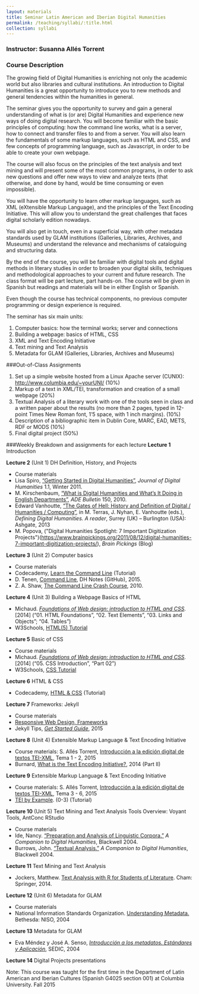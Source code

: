 ```yaml
---
layout: materials
title: Seminar Latin American and Iberian Digital Humanities
permalink: /teaching/syllabi/:title.html
collection: syllabi
---
```


### Instructor: Susanna Allés Torrent

### Course Description

The growing field of Digital Humanities is enriching not only the academic world but also libraries and cultural institutions. An introduction to Digital Humanities is a great opportunity to introduce you to new methods and general tendencies within the humanities in general. 

The seminar gives you the opportunity to survey and gain a general understanding of what is (or are) Digital Humanities and experience new ways of doing digital research. You will become familiar with the basic principles of computing: how the command line works, what is a server, how to connect and transfer files to and from a server. You will also learn the fundamentals of some markup languages, such as HTML and CSS, and few concepts of programming language, such as Javascript, in order to be able to create your own webpage. 

The course will also focus on the principles of the text analysis and text mining and will present some of the most common programs, in order to ask new questions and offer new ways to view and analyze texts (that otherwise, and done by hand, would be time consuming or even impossible).

You will have the opportunity to learn other markup languages, such as XML (eXtensible Markup Language), and the principles of the Text Encoding Initiative. This will allow you to understand the great challenges that faces digital scholarly edition nowadays. 

You will also get in touch, even in a superficial way, with other metadata standards used by GLAM institutions (Galleries, Libraries, Archives, and Museums) and understand the relevance and mechanisms of cataloguing and structuring data.

By the end of the course, you will be familiar with digital tools and digital methods in literary studies in order to broaden your digital skills, techniques and methodological approaches to your current and future research. The class format will be part lecture, part hands-on. The course will be given in Spanish but readings and materials will be in either English or Spanish.

Even though the course has technical components, no previous computer programming or design experience is required. 

The seminar has six main units: 

1. Computer basics: how the terminal works; server and connections
2. Building a webpage: basics of HTML, CSS
3. XML and Text Encoding Initiative
4. Text mining and Text Analysis 
5. Metadata for GLAM (Galleries, Libraries, Archives and Museums)

###Out-of-Class Assignments
1. Set up a simple website hosted from a Linux Apache server (CUNIX): http://www.columbia.edu/~yourUNI/ (10%)
2. Markup of a text in XML/TEI, transformation and creation of a small webpage (20%)
3. Textual Analysis of a literary work with one of the tools seen in class and a written paper about the results (no more than 2 pages, typed in 12-point Times New Roman font, 1’5 space, with 1 inch margins). (10%)
4. Description of a bibliographic item in Dublin Core, MARC, EAD, METS, RDF or MODS (10%)
4. Final digital project (50%)

###Weekly Breakdown and assignments for each lecture
**Lecture 1** Introduction

**Lecture 2** (Unit 1) DH Definition, History, and Projects
>
- Course materials
- Lisa Spiro, [“Getting Started in Digital Humanities”](http://journalofdigitalhumanities.org/1-1/getting-started-in-digital-humanities-by-lisa-spiro/), *Journal of Digital Humanities* 1.1, Winter 2011. 
- M. Kirschenbaum, [“What is Digital Humanities and What’s It Doing in English Departments”](https://mkirschenbaum.files.wordpress.com/2011/01/kirschenbaum_ade150.pdf), *ADE Bulletin* 150, 2010.
- Edward Vanhoutte, [“The Gates of Hell: History and Definition of Digital / Humanities / Computing”](http://blogs.ucl.ac.uk/definingdh/files/2013/10/Chapter-6_EV.pdf), in M. Terras, J. Nyhan, E. Vanhoutte (eds.), *Defining Digital Humanities. A reader*, Surrey (UK) – Burlington (USA): Ashgate, 2013
- M. Popova, ("Digital Humanities Spotlight: 7 Important Digitization Projects")(https://www.brainpickings.org/2011/08/12/digital-humanities-7-important-digitization-projects/), *Brain Pickings* (Blog)

**Lecture 3** (Unit 2) Computer basics
> 
- Course materials
- Codecademy, [Learn the Command Line](https://www.codecademy.com/learn/learn-the-command-line) (Tutorial)
- D. Tenen, [Command Line](https://github.com/xpmethod/dhnotes/blob/master/command-line/000-cli.md), DH Notes (GitHub), 2015. 
- Z. A. Shaw, [The Command Line Crash Course](http://cli.learncodethehardway.org/book/), 2010. 

**Lecture 4** (Unit 3) Building a Webpage
Basics of HTML
>
- Michaud. *[Foundations of Web design: introduction to HTML and CSS](http://proquest.safaribooksonline.com.ezproxy.cul.columbia.edu/9780133408270)*. [2014] (“01. HTML Foundations”, “02. Text Elements”, “03. Links and Objects”; “04. Tables”)
- W3Schools, [HTML(5) Tutorial](http://www.w3schools.com/html/default.asp)

**Lecture 5**
Basic of CSS
>
- Course materials
- Michaud. [*Foundations of Web design: introduction to HTML and CSS*](http://proquest.safaribooksonline.com.ezproxy.cul.columbia.edu/9780133408270). [2014] (“05. CSS Introduction”, “Part 02”)
- W3Schools, [CSS Tutorial](http://www.w3schools.com/css/default.asp)

**Lecture 6**
HTML & CSS
- Codecademy, [HTML & CSS](https://www.codecademy.com/es/tracks/html-css-traduccion-al-espanol-america-latina-clone) (Tutorial)

**Lecture 7** 
Frameworks: Jekyll 
> 
- Course materials
- [Responsive Web Design, Frameworks](http://www.w3schools.com/css/css_rwd_frameworks.asp)
- Jekyll Tips, [*Get Started Guide*](http://jekyll.tips/), 2015

**Lecture 8** (Unit 4) Extensible Markup Language & Text Encoding Initiative
>
- Course materials: S. Allés Torrent, [Introducción a la edición digital de textos TEI-XML](http://susannalles.github.io/Web-TEI/1.1.html), Tema 1 - 2, 2015
- Burnard, [What is the Text Encoding Initiative?](http://books.openedition.org/oep/679?lang=en), 2014 (Part II)


**Lecture 9** Extensible Markup Language & Text Encoding Initiative
>
- Course materials: S. Allés Torrent, [Introducción a la edición digital de textos TEI-XML](http://susannalles.github.io/Web-TEI/1.1.html), Tema 3 - 6, 2015
- [TEI by Example](http://www.teibyexample.org). (0-3) (Tutorial)

**Lecture 10** (Unit 5) Text Mining and Text Analysis
Tools Overview: Voyant Tools, AntConc RStudio
> 
- Course materials
- Ide, Nancy. [“Preparation and Analysis of Linguistic Corpora.”](http://digitalhumanities.org:3030/companion/view?docId=blackwell/9781405103213/9781405103213.xml&chunk.id=ss1-4-2&toc.depth=1&toc.id=ss1-4-2&brand=9781405103213_brand) *A Companion to Digital Humanities*, Blackwell 2004. 
- Burrows, John. [“Textual Analysis.”](http://www.digitalhumanities.org/companion/view?docId=blackwell/9781405103213/9781405103213.xml&chunk.id=ss1-4-4&toc.depth=1&toc.id=ss1-4-4&brand=default) *A Companion to Digital Humanities*, Blackwell 2004.

**Lecture 11** Text Mining and Text Analysis
>
- Jockers, Matthew. [Text Analysis with R for Students of Literature](http://link.springer.com/book/10.1007%2F978-3-319-03164-4). Cham: Springer, 2014.

**Lecture 12** (Unit 6) Metadata for GLAM
>
- Course materials 
- National Information Standards Organization. [Understanding Metadata.](http://www.niso.org/publications/press/UnderstandingMetadata.pdf) Bethesda: NISO, 2004 

**Lecture 13** Metadata for GLAM
>
- Eva Méndez y José A. Senso, [*Introducción a los metadatos. Estándares y Aplicación*](http://www.sedic.es/autoformacion/metadatos/tema1.htm), SEDIC, 2004 

**Lecture 14** Digital Projects presentations



Note: This course was taught for the first time in the Department of Latin American and Iberian Cultures (Spanish G4025 section 001) at Columbia University. 
Fall 2015

